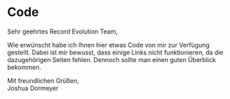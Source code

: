 # Code

Sehr geehrtes Record Evolution Team,

Wie erwünscht habe ich Ihnen hier etwas Code von mir zur Verfügung gestellt. Dabei ist mir bewusst, dass 
einige Links nicht funktionieren, da die dazugehörigen Seiten fehlen. Dennoch sollte man einen guten Überblick
bekommen.

Mit freundlichen Grüßen,  
Joshua Dormeyer
